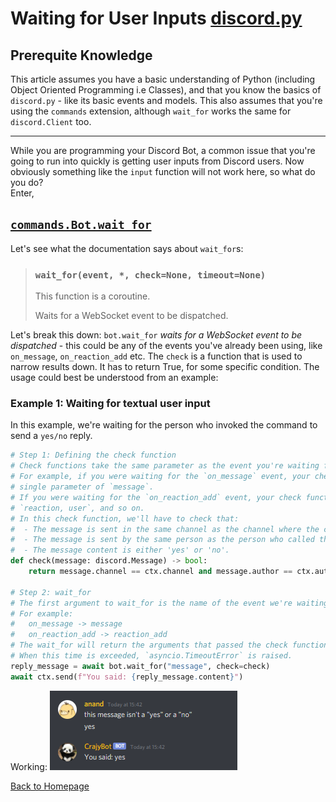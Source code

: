# Waiting for User Inputs [discord.py](https://discordpy.readthedocs.io)
## Prerequite Knowledge
This article assumes you have a basic understanding of Python (including Object Oriented Programming i.e Classes), and that you know the basics of `discord.py` - like its basic events and models. This also assumes that you're using the `commands` extension, although `wait_for` works the same for `discord.Client` too.
******

While you are programming your Discord Bot, a common issue that you're going to run into quickly is getting user inputs from Discord users. Now obviously something like the `input` function will not work here, so what do you do?\
Enter,
## [`commands.Bot.wait_for`](https://discordpy.readthedocs.io/en/stable/ext/commands/api.html#discord.ext.commands.Bot.wait_for)
Let's see what the documentation says about `wait_for`s:
> ### `wait_for(event, *, check=None, timeout=None)`
> This function is a coroutine.
>
> Waits for a WebSocket event to be dispatched.

Let's break this down:
`bot.wait_for` _waits for a WebSocket event to be dispatched_ - this could be any of the events you've already been using, like `on_message`, `on_reaction_add` etc.
The `check` is a function that is used to narrow results down. It has to return True, for some specific condition.
The usage could best be understood from an example: 

### Example 1: Waiting for textual user input
In this example, we're waiting for the person who invoked the command to send a `yes/no` reply.
```py
# Step 1: Defining the check function
# Check functions take the same parameter as the event you're waiting for.
# For example, if you were waiting for the `on_message` event, your check function would be taking a 
# single parameter of `message`.
# If you were waiting for the `on_reaction_add` event, your check function would be taking two parameters,
# `reaction, user`, and so on.
# In this check function, we'll have to check that:
#  - The message is sent in the same channel as the channel where the command was called 
#  - The message is sent by the same person as the person who called the command
#  - The message content is either 'yes' or 'no'.
def check(message: discord.Message) -> bool:
    return message.channel == ctx.channel and message.author == ctx.author and message.content.lower() in ["yes", "no"]

# Step 2: wait_for
# The first argument to wait_for is the name of the event we're waiting for, without the `on` part.
# For example: 
#   on_message -> message
#   on_reaction_add -> reaction_add
# The wait_for will return the arguments that passed the check function. You can pass in an optional timeout keyword-argument also. 
# When this time is exceeded, `asyncio.TimeoutError` is raised.
reply_message = await bot.wait_for("message", check=check)
await ctx.send(f"You said: {reply_message.content}")
```
Working:
![Execution of above code](/images/wait_for_example.png)

[Back to Homepage](https://anand2312.github.io)

